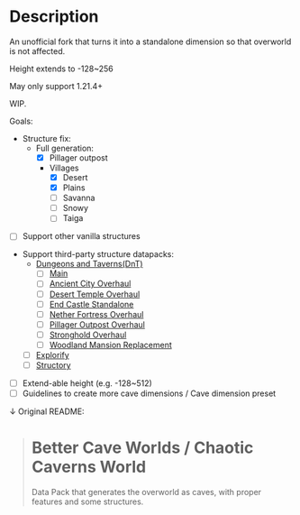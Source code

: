 # Description
An unofficial fork that turns it into a standalone dimension so that overworld is not affected.

Height extends to -128~256

May only support 1.21.4+

WIP.

Goals:
- Structure fix:
    - Full generation:
        - [x] Pillager outpost
        - Villages
            - [x] Desert
            - [x] Plains
            - [ ] Savanna
            - [ ] Snowy
            - [ ] Taiga
- [ ] Support other vanilla structures
- Support third-party structure datapacks:
    - [Dungeons and Taverns(DnT)](https://modrinth.com/user/NovaWostra)
        - [ ] [Main](https://modrinth.com/datapack/dungeons-and-taverns)
        - [ ] [Ancient City Overhaul](https://modrinth.com/datapack/dungeons-and-taverns-ancient-city-overhaul)
        - [ ] [Desert Temple Overhaul](https://modrinth.com/datapack/dungeons-and-taverns-desert-temple-overhaul)
        - [ ] [End Castle Standalone](https://modrinth.com/datapack/dungeons-and-taverns-end-castle-standalone)
        - [ ] [Nether Fortress Overhaul](https://modrinth.com/datapack/dungeons-and-taverns-nether-fortress-overhaul)
        - [ ] [Pillager Outpost Overhaul](https://modrinth.com/datapack/dungeons-and-taverns-pillager-outpost-overhaul)
        - [ ] [Stronghold Overhaul](https://modrinth.com/datapack/dungeons-and-taverns-stronghold-overhaul)
        - [ ] [Woodland Mansion Replacement](https://modrinth.com/datapack/dungeons-and-taverns-woodland-mansion-replacement)
    - [ ] [Explorify](https://modrinth.com/datapack/explorify)
    - [ ] [Structory](https://modrinth.com/datapack/structory)
- [ ] Extend-able height (e.g. -128~512)
- [ ] Guidelines to create more cave dimensions / Cave dimension preset

↓ Original README:

># Better Cave Worlds / Chaotic Caverns World
> Data Pack that generates the overworld as caves, with proper features and some structures.
